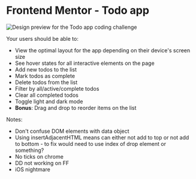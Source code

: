 # Frontend Mentor - Todo app

![Design preview for the Todo app coding challenge](./design/desktop-preview.jpg)

Your users should be able to:

- View the optimal layout for the app depending on their device's screen size
- See hover states for all interactive elements on the page
- Add new todos to the list
- Mark todos as complete
- Delete todos from the list
- Filter by all/active/complete todos
- Clear all completed todos
- Toggle light and dark mode
- **Bonus**: Drag and drop to reorder items on the list

Notes:

- Don't confuse DOM elements with data object
- Using insertAdjacentHTML means can either not add to top or not add to bottom - to fix would need to use index of drop element or something?
- No ticks on chrome
- DD not working on FF
- iOS nightmare

